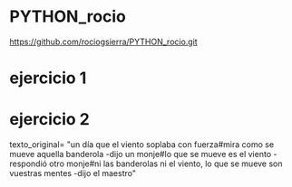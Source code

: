 # PYTHON_rocio

https://github.com/rociogsierra/PYTHON_rocio.git

# ejercicio 1

# ejercicio 2

texto_original= "un día que el viento soplaba con fuerza#mira como se mueve aquella banderola -dijo un monje#lo que se mueve es el viento -respondió otro monje#ni las banderolas ni el viento, lo que se mueve son vuestras mentes -dijo el maestro"
